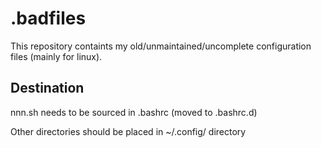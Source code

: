 # .badfiles
This repository containts my old/unmaintained/uncomplete configuration files (mainly for linux).

## Destination
nnn.sh needs to be sourced in .bashrc (moved to .bashrc.d)

Other directories should be placed in ~/.config/ directory
